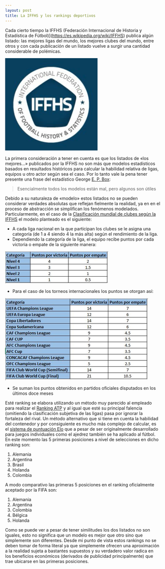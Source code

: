 ```yaml
---
layout: post
title: La IFFHS y los rankings deportivos
---
```


Cada cierto tiempo la IFFHS (Federación Internacional de Historia y Estadística de Fútbol)](https://es.wikipedia.org/wiki/IFFHS) publica algún listado: las mejores ligas del mundo, los mejores clubes del mundo, entre otros y con cada 
publicación de un listado vuelve a surgir una cantidad considerable de polémicas.

![Ranking 1](https://raw.githubusercontent.com/daniels13ca/daniels13ca.github.io/master/images/Ranking1.png)

La primera consideración a tener en cuenta es que los listados de «los mejores…» publicados por la IFFHS no son más que modelos estadísticos basados en resultados históricos para calcular la habilidad relativa de ligas, equipos u otro actor según sea el caso. Por lo tanto vale 
la pena tener presente una frase del estadístico George [E. P. Box](https://en.wikipedia.org/wiki/George_E._P._Box):

> Esencialmente todos los modelos están mal, pero algunos son útiles

Debido a su naturaleza de «modelo» estos listados no se pueden considerar verdades absolutas que reflejan fielmente la 
realidad, ya en en el proceso de abstracción se simplifican los fenómenos modelados. Particularmente, en el caso de la 
[Clasificación mundial de clubes según la IFFHS](https://iffhs.de/club-world-ranking-2014/) el modelo planteado es el siguiente:

*	A cada liga nacional en la que participan los clubes se le asigna una categoría (de 1 a 4 siendo 4 la más alta) según el rendimiento de la liga.
*	Dependiendo la categoría de la liga, el equipo recibe puntos por cada victoria o empate de la siguiente manera:

![Ranking 2](https://raw.githubusercontent.com/daniels13ca/daniels13ca.github.io/master/images/Ranking2.jpg)

*	Para el caso de los torneos internacionales los puntos se otorgan así:

![Ranking 3](https://raw.githubusercontent.com/daniels13ca/daniels13ca.github.io/master/images/Ranking3.jpg)

*	Se suman los puntos obtenidos en partidos oficiales disputados en los últimos doce meses

Esté ranking se elabora utilizando un método muy parecido al empleado para realizar el [Ranking ATP](https://en.wikipedia.org/wiki/ATP_Rankings)
y al igual que esté su principal falencia (omitiendo la clasificación subjetiva de las ligas) pasa por ignorar la fortaleza del rival.
Un método alternativo que si tiene en cuenta la habilidad del contenedor y por consiguiente es mucho más complejo de calcular, es el 
[sistema de puntuación Elo](https://es.wikipedia.org/wiki/Sistema_de_puntuaci%C3%B3n_Elo) que a pesar de ser originalmente desarrollado para juegos individuales como el ajedrez también se ha aplicado al 
fútbol. En este momento las 5 primeras posiciones a nivel de selecciones en dicho ranking son:

1. Alemania
2. Argentina
3. Brasil
4. Holanda
5. Colombia

A modo comparativo las primeras 5 posiciones en el ranking oficialmente aceptado por la FIFA son:

1. Alemania
2. Argentina
3. Colombia
4. Bélgica
5. Holanda

Como se puede ver a pesar de tener similitudes los dos listados no son iguales, esto no significa que un modelo es mejor que otro sino que simplemente son diferentes. Desde mi punto de vista estos rankings no se deben tomar de forma literal ya que simplemente ofrecen una aproximación a la realidad sujeta a bastantes supuestos y su verdadero valor radica en los beneficios económicos (derivados de publicidad principalmente) 
que trae ubicarse en las primeras posiciones.


